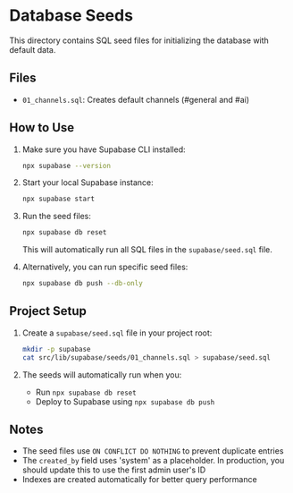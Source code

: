 # Database Seeds

This directory contains SQL seed files for initializing the database with default data.

## Files

- `01_channels.sql`: Creates default channels (#general and #ai)

## How to Use

1. Make sure you have Supabase CLI installed:
   ```bash
   npx supabase --version
   ```

2. Start your local Supabase instance:
   ```bash
   npx supabase start
   ```

3. Run the seed files:
   ```bash
   npx supabase db reset
   ```
   This will automatically run all SQL files in the `supabase/seed.sql` file.

4. Alternatively, you can run specific seed files:
   ```bash
   npx supabase db push --db-only
   ```

## Project Setup

1. Create a `supabase/seed.sql` file in your project root:
   ```bash
   mkdir -p supabase
   cat src/lib/supabase/seeds/01_channels.sql > supabase/seed.sql
   ```

2. The seeds will automatically run when you:
   - Run `npx supabase db reset`
   - Deploy to Supabase using `npx supabase db push`

## Notes

- The seed files use `ON CONFLICT DO NOTHING` to prevent duplicate entries
- The `created_by` field uses 'system' as a placeholder. In production, you should update this to use the first admin user's ID
- Indexes are created automatically for better query performance
